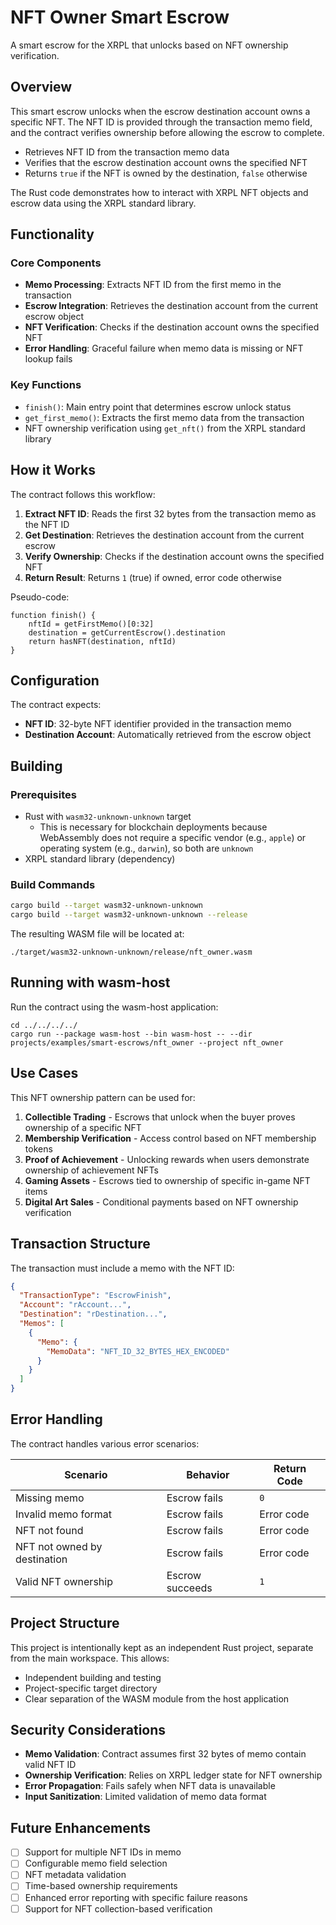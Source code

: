 # NFT Owner Smart Escrow

A smart escrow for the XRPL that unlocks based on NFT ownership verification.

## Overview

This smart escrow unlocks when the escrow destination account owns a specific NFT. The NFT ID is provided through the
transaction memo field, and the contract verifies ownership before allowing the escrow to complete.

- Retrieves NFT ID from the transaction memo data
- Verifies that the escrow destination account owns the specified NFT
- Returns `true` if the NFT is owned by the destination, `false` otherwise

The Rust code demonstrates how to interact with XRPL NFT objects and escrow data using the XRPL standard library.

## Functionality

### Core Components

- **Memo Processing**: Extracts NFT ID from the first memo in the transaction
- **Escrow Integration**: Retrieves the destination account from the current escrow object
- **NFT Verification**: Checks if the destination account owns the specified NFT
- **Error Handling**: Graceful failure when memo data is missing or NFT lookup fails

### Key Functions

- `finish()`: Main entry point that determines escrow unlock status
- `get_first_memo()`: Extracts the first memo data from the transaction
- NFT ownership verification using `get_nft()` from the XRPL standard library

## How it Works

The contract follows this workflow:

1. **Extract NFT ID**: Reads the first 32 bytes from the transaction memo as the NFT ID
2. **Get Destination**: Retrieves the destination account from the current escrow
3. **Verify Ownership**: Checks if the destination account owns the specified NFT
4. **Return Result**: Returns `1` (true) if owned, error code otherwise

Pseudo-code:

```
function finish() {
    nftId = getFirstMemo()[0:32]
    destination = getCurrentEscrow().destination
    return hasNFT(destination, nftId)
}
```

## Configuration

The contract expects:

- **NFT ID**: 32-byte NFT identifier provided in the transaction memo
- **Destination Account**: Automatically retrieved from the escrow object

## Building

### Prerequisites

- Rust with `wasm32-unknown-unknown` target
  - This is necessary for blockchain deployments because WebAssembly does not require a specific vendor (e.g.,
    `apple`) or operating system (e.g., `darwin`), so both are `unknown`
- XRPL standard library (dependency)

### Build Commands

```bash
cargo build --target wasm32-unknown-unknown
cargo build --target wasm32-unknown-unknown --release
```

The resulting WASM file will be located at:

```
./target/wasm32-unknown-unknown/release/nft_owner.wasm
```

## Running with wasm-host

Run the contract using the wasm-host application:

[//]: # (TODO: Replace `shell` with `bash` once https://github.com/ripple/craft/issues/180 merges)
```shell
cd ../../../../
cargo run --package wasm-host --bin wasm-host -- --dir projects/examples/smart-escrows/nft_owner --project nft_owner
```

## Use Cases

This NFT ownership pattern can be used for:

1. **Collectible Trading** - Escrows that unlock when the buyer proves ownership of a specific NFT
2. **Membership Verification** - Access control based on NFT membership tokens
3. **Proof of Achievement** - Unlocking rewards when users demonstrate ownership of achievement NFTs
4. **Gaming Assets** - Escrows tied to ownership of specific in-game NFT items
5. **Digital Art Sales** - Conditional payments based on NFT ownership verification

## Transaction Structure

The transaction must include a memo with the NFT ID:

```json
{
  "TransactionType": "EscrowFinish",
  "Account": "rAccount...",
  "Destination": "rDestination...",
  "Memos": [
    {
      "Memo": {
        "MemoData": "NFT_ID_32_BYTES_HEX_ENCODED"
      }
    }
  ]
}
```

## Error Handling

The contract handles various error scenarios:

| Scenario                     | Behavior        | Return Code |
| ---------------------------- | --------------- | ----------- |
| Missing memo                 | Escrow fails    | `0`         |
| Invalid memo format          | Escrow fails    | Error code  |
| NFT not found                | Escrow fails    | Error code  |
| NFT not owned by destination | Escrow fails    | Error code  |
| Valid NFT ownership          | Escrow succeeds | `1`         |

## Project Structure

This project is intentionally kept as an independent Rust project, separate from the main workspace. This allows:

- Independent building and testing
- Project-specific target directory
- Clear separation of the WASM module from the host application

## Security Considerations

- **Memo Validation**: Contract assumes first 32 bytes of memo contain valid NFT ID
- **Ownership Verification**: Relies on XRPL ledger state for NFT ownership
- **Error Propagation**: Fails safely when NFT data is unavailable
- **Input Sanitization**: Limited validation of memo data format

## Future Enhancements

- [ ] Support for multiple NFT IDs in memo
- [ ] Configurable memo field selection
- [ ] NFT metadata validation
- [ ] Time-based ownership requirements
- [ ] Enhanced error reporting with specific failure reasons
- [ ] Support for NFT collection-based verification
